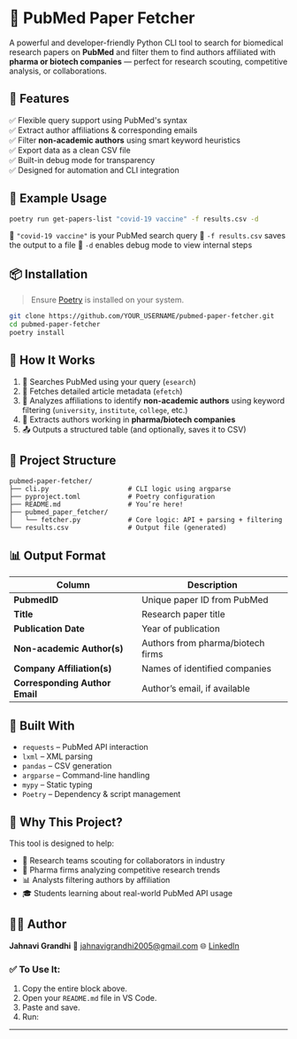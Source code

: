 
# 🧬 PubMed Paper Fetcher

A powerful and developer-friendly Python CLI tool to search for biomedical research papers on **PubMed** and filter them to find authors affiliated with **pharma or biotech companies** — perfect for research scouting, competitive analysis, or collaborations.



## 🚀 Features

✅ Flexible query support using PubMed's syntax  
✅ Extract author affiliations & corresponding emails  
✅ Filter **non-academic authors** using smart keyword heuristics  
✅ Export data as a clean CSV file  
✅ Built-in debug mode for transparency  
✅ Designed for automation and CLI integration



## 🧪 Example Usage

```bash
poetry run get-papers-list "covid-19 vaccine" -f results.csv -d
````

🔹 `"covid-19 vaccine"` is your PubMed search query
🔹 `-f results.csv` saves the output to a file
🔹 `-d` enables debug mode to view internal steps



## 📦 Installation

> Ensure [Poetry](https://python-poetry.org/docs/#installation) is installed on your system.

```bash
git clone https://github.com/YOUR_USERNAME/pubmed-paper-fetcher.git
cd pubmed-paper-fetcher
poetry install
```



## 🧠 How It Works

1. 🔎 Searches PubMed using your query (`esearch`)
2. 📄 Fetches detailed article metadata (`efetch`)
3. 🧪 Analyzes affiliations to identify **non-academic authors** using keyword filtering (`university`, `institute`, `college`, etc.)
4. 🏢 Extracts authors working in **pharma/biotech companies**
5. 📤 Outputs a structured table (and optionally, saves it to CSV)



## 📁 Project Structure

```
pubmed-paper-fetcher/
├── cli.py                    # CLI logic using argparse
├── pyproject.toml            # Poetry configuration
├── README.md                 # You’re here!
├── pubmed_paper_fetcher/
│   └── fetcher.py            # Core logic: API + parsing + filtering
└── results.csv               # Output file (generated)
```



## 📊 Output Format

| Column                         | Description                       |
| ------------------------------ | --------------------------------- |
| **PubmedID**                   | Unique paper ID from PubMed       |
| **Title**                      | Research paper title              |
| **Publication Date**           | Year of publication               |
| **Non-academic Author(s)**     | Authors from pharma/biotech firms |
| **Company Affiliation(s)**     | Names of identified companies     |
| **Corresponding Author Email** | Author’s email, if available      |



## 🧰 Built With

* `requests` – PubMed API interaction
* `lxml` – XML parsing
* `pandas` – CSV generation
* `argparse` – Command-line handling
* `mypy` – Static typing
* `Poetry` – Dependency & script management



## 📌 Why This Project?

This tool is designed to help:

* 🧪 Research teams scouting for collaborators in industry
* 💊 Pharma firms analyzing competitive research trends
* 📊 Analysts filtering authors by affiliation
* 🎓 Students learning about real-world PubMed API usage



## 👩‍💻 Author

**Jahnavi Grandhi**
📧 [jahnavigrandhi2005@gmail.com](mailto:jahnavigrandhi2005@gmail.com)
🌐 [LinkedIn](https://www.linkedin.com/in/jahnavi-grandhi-a74a042a1/)






### ✅ To Use It:

1. Copy the entire block above.
2. Open your `README.md` file in VS Code.
3. Paste and save.
4. Run:



---


